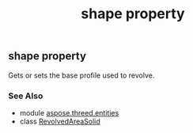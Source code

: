 ﻿---
title: shape property
second_title: Aspose.3D for Python via .NET API References
description: 
type: docs
weight: 200
url: /python-net/aspose.threed.entities/revolvedareasolid/shape/
is_root: false
---

## shape property


Gets or sets the base profile used to revolve.

### See Also
* module [aspose.threed.entities](../../)
* class [RevolvedAreaSolid](/3d/python-net/aspose.threed.entities/revolvedareasolid)
